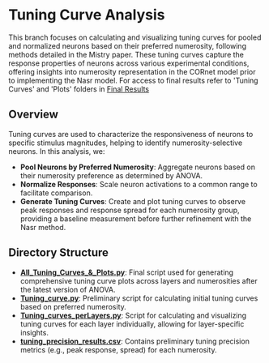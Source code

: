 # Tuning Curve Analysis

This branch focuses on calculating and visualizing tuning curves for pooled and normalized neurons based on their preferred numerosity, following methods detailed in the Mistry paper. These tuning curves capture the response properties of neurons across various experimental conditions, offering insights into numerosity representation in the CORnet model prior to implementing the Nasr model. For access to final results refer to 'Tuning Curves' and 'Plots' folders in
[Final Results](https://unipdit-my.sharepoint.com/:u:/g/personal/anahita_soltantouyeh_studenti_unipd_it/ESQ4FACSGfhEu2Qlz6f2fdgBfKnVg_-AuJR0_Z10cjYK7Q?e=OR3KvO)

## Overview

Tuning curves are used to characterize the responsiveness of neurons to specific stimulus magnitudes, helping to identify numerosity-selective neurons. In this analysis, we:
- **Pool Neurons by Preferred Numerosity**: Aggregate neurons based on their numerosity preference as determined by ANOVA.
- **Normalize Responses**: Scale neuron activations to a common range to facilitate comparison.
- **Generate Tuning Curves**: Create and plot tuning curves to observe peak responses and response spread for each numerosity group, providing a baseline measurement before further refinement with the Nasr method.

## Directory Structure

- **[All_Tuning_Curves_&_Plots.py](https://github.com/anahita-soltan/CCNL-Cognitive_Computational_Neuroscience_Lab/blob/Tuning-curves/All_Tuning_Curves_%26_Plots.py)**: Final script used for generating comprehensive tuning curve plots across layers and numerosities after the latest version of ANOVA.
- **[Tuning_curve.py](https://github.com/anahita-soltan/CCNL-Cognitive_Computational_Neuroscience_Lab/blob/Tuning-curves/Tuning_curve.py)**: Preliminary script for calculating initial tuning curves based on preferred numerosity.
- **[Tuning_curves_perLayers.py](https://github.com/anahita-soltan/CCNL-Cognitive_Computational_Neuroscience_Lab/blob/Tuning-curves/Tuning_curves_perLayers.py)**: Script for calculating and visualizing tuning curves for each layer individually, allowing for layer-specific insights.
- **[tuning_precision_results.csv](https://github.com/anahita-soltan/CCNL-Cognitive_Computational_Neuroscience_Lab/blob/Tuning-curves/tuning_precision_results.csv)**: Contains preliminary tuning precision metrics (e.g., peak response, spread) for each numerosity.
